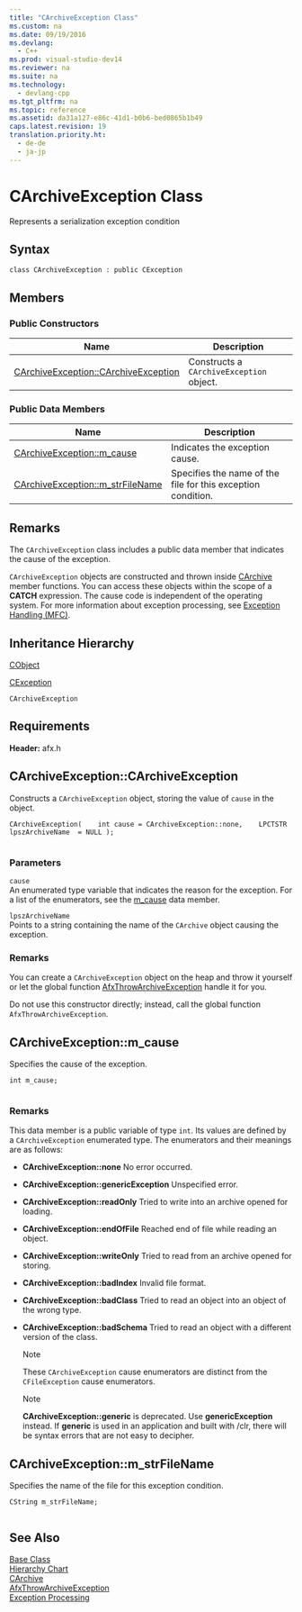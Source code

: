 ```yaml
---
title: "CArchiveException Class"
ms.custom: na
ms.date: 09/19/2016
ms.devlang: 
  - C++
ms.prod: visual-studio-dev14
ms.reviewer: na
ms.suite: na
ms.technology: 
  - devlang-cpp
ms.tgt_pltfrm: na
ms.topic: reference
ms.assetid: da31a127-e86c-41d1-b0b6-bed0865b1b49
caps.latest.revision: 19
translation.priority.ht: 
  - de-de
  - ja-jp
---
```

# CArchiveException Class
Represents a serialization exception condition  
  
## Syntax  
  
```  
class CArchiveException : public CException  
```  
  
## Members  
  
### Public Constructors  
  
|Name|Description|  
|----------|-----------------|  
|[CArchiveException::CArchiveException](#carchiveexception__carchiveexception)|Constructs a `CArchiveException` object.|  
  
### Public Data Members  
  
|Name|Description|  
|----------|-----------------|  
|[CArchiveException::m_cause](#carchiveexception__m_cause)|Indicates the exception cause.|  
|[CArchiveException::m_strFileName](#carchiveexception__m_strfilename)|Specifies the name of the file for this exception condition.|  
  
## Remarks  
 The `CArchiveException` class includes a public data member that indicates the cause of the exception.  
  
 `CArchiveException` objects are constructed and thrown inside [CArchive](../vs140/CArchive-Class.md) member functions. You can access these objects within the scope of a **CATCH** expression. The cause code is independent of the operating system. For more information about exception processing, see [Exception Handling (MFC)](../vs140/Exception-Handling-in-MFC.md).  
  
## Inheritance Hierarchy  
 [CObject](../vs140/CObject-Class.md)  
  
 [CException](../vs140/CException-Class.md)  
  
 `CArchiveException`  
  
## Requirements  
 **Header:** afx.h  
  
##  <a name="carchiveexception__carchiveexception"></a>  CArchiveException::CArchiveException  
 Constructs a `CArchiveException` object, storing the value of `cause` in the object.  
  
```  
CArchiveException(    int cause = CArchiveException::none,    LPCTSTR  lpszArchiveName  = NULL );  
  
```  
  
### Parameters  
 `cause`  
 An enumerated type variable that indicates the reason for the exception. For a list of the enumerators, see the [m_cause](#carchiveexception__m_cause) data member.  
  
 `lpszArchiveName`  
 Points to a string containing the name of the `CArchive` object causing the exception.  
  
### Remarks  
 You can create a `CArchiveException` object on the heap and throw it yourself or let the global function [AfxThrowArchiveException](../vs140/AfxThrowArchiveException.md) handle it for you.  
  
 Do not use this constructor directly; instead, call the global function `AfxThrowArchiveException`.  
  
##  <a name="carchiveexception__m_cause"></a>  CArchiveException::m_cause  
 Specifies the cause of the exception.  
  
```  
int m_cause;  
  
```  
  
### Remarks  
 This data member is a public variable of type `int`. Its values are defined by a `CArchiveException` enumerated type. The enumerators and their meanings are as follows:  
  
-   **CArchiveException::none** No error occurred.  
  
-   **CArchiveException::genericException** Unspecified error.  
  
-   **CArchiveException::readOnly** Tried to write into an archive opened for loading.  
  
-   **CArchiveException::endOfFile** Reached end of file while reading an object.  
  
-   **CArchiveException::writeOnly** Tried to read from an archive opened for storing.  
  
-   **CArchiveException::badIndex** Invalid file format.  
  
-   **CArchiveException::badClass** Tried to read an object into an object of the wrong type.  
  
-   **CArchiveException::badSchema** Tried to read an object with a different version of the class.  
  
    > [!NOTE]
    >  These `CArchiveException` cause enumerators are distinct from the `CFileException` cause enumerators.  
  
    > [!NOTE]
    >  **CArchiveException::generic** is deprecated. Use **genericException** instead. If **generic** is used in an application and built with /clr, there will be syntax errors that are not easy to decipher.  
  
##  <a name="carchiveexception__m_strfilename"></a>  CArchiveException::m_strFileName  
 Specifies the name of the file for this exception condition.  
  
```  
CString m_strFileName;  
  
```  
  
## See Also  
 [Base Class](../vs140/CException-Class.md)   
 [Hierarchy Chart](../vs140/Hierarchy-Chart.md)   
 [CArchive](../vs140/CArchive-Class.md)   
 [AfxThrowArchiveException](../vs140/AfxThrowArchiveException.md)   
 [Exception Processing](../vs140/Exception-Processing.md)